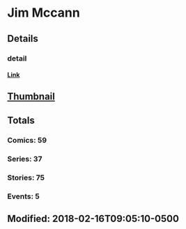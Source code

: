 # Jim  Mccann 
## Details
### detail
#### [Link](http://marvel.com/comics/creators/9967/jim_mccann?utm_campaign=apiRef&utm_source=225578a89fc76f3d20fbffda5d17a88d)
## [Thumbnail](http://i.annihil.us/u/prod/marvel/i/mg/5/70/4bac0081262b7.jpg)
## Totals
### Comics: 59
### Series: 37
### Stories: 75
### Events: 5
## Modified: 2018-02-16T09:05:10-0500